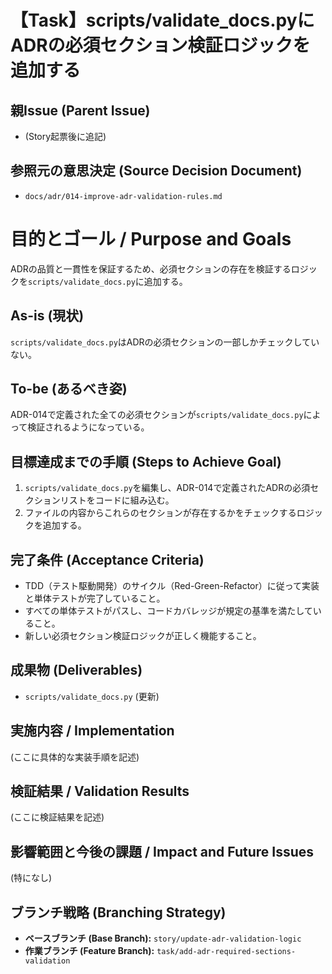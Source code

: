 # 【Task】scripts/validate_docs.pyにADRの必須セクション検証ロジックを追加する

## 親Issue (Parent Issue)
- (Story起票後に追記)

## 参照元の意思決定 (Source Decision Document)
- `docs/adr/014-improve-adr-validation-rules.md`

# 目的とゴール / Purpose and Goals
ADRの品質と一貫性を保証するため、必須セクションの存在を検証するロジックを`scripts/validate_docs.py`に追加する。

## As-is (現状)
`scripts/validate_docs.py`はADRの必須セクションの一部しかチェックしていない。

## To-be (あるべき姿)
ADR-014で定義された全ての必須セクションが`scripts/validate_docs.py`によって検証されるようになっている。

## 目標達成までの手順 (Steps to Achieve Goal)
1. `scripts/validate_docs.py`を編集し、ADR-014で定義されたADRの必須セクションリストをコードに組み込む。
2. ファイルの内容からこれらのセクションが存在するかをチェックするロジックを追加する。

## 完了条件 (Acceptance Criteria)
- TDD（テスト駆動開発）のサイクル（Red-Green-Refactor）に従って実装と単体テストが完了していること。
- すべての単体テストがパスし、コードカバレッジが規定の基準を満たしていること。
- 新しい必須セクション検証ロジックが正しく機能すること。

## 成果物 (Deliverables)
- `scripts/validate_docs.py` (更新)

## 実施内容 / Implementation
(ここに具体的な実装手順を記述)

## 検証結果 / Validation Results
(ここに検証結果を記述)

## 影響範囲と今後の課題 / Impact and Future Issues
(特になし)

## ブランチ戦略 (Branching Strategy)
- **ベースブランチ (Base Branch):** `story/update-adr-validation-logic`
- **作業ブランチ (Feature Branch):** `task/add-adr-required-sections-validation`
